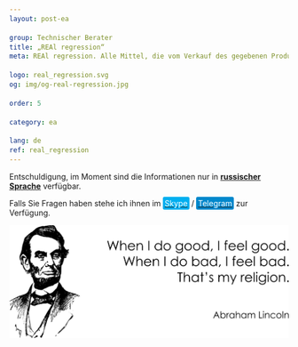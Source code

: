 ```yaml
---
layout: post-ea

group: Technischer Berater
title: „REAl regression“
meta: REAl regression. Alle Mittel, die vom Verkauf des gegebenen Produktes verdient sind, werden auf die Entwicklung des Projektes und die Wohltätigkeit gerichtet sein.

logo: real_regression.svg
og: img/og-real-regression.jpg

order: 5

category: ea

lang: de
ref: real_regression
---
```


Entschuldigung, im Moment sind die Informationen nur in **<a href="https://lincolnvirus.com/projects/ru/forex/real_regression.html" target="_blank">russischer Sprache</a>** verfügbar.

Falls Sie Fragen haben stehe ich ihnen im <a href="skype:chutkoy89?call" target="_blank"><span style="background-color:#00aff0; color:white; padding:3px; border-radius: 3px">Skype</span></a> / <a href="https://t.me/chutkoy" target="_blank"><span style="background-color:#0088cc; color:white; padding:3px; border-radius: 3px">Telegram</span></a> zur Verfügung.

<a data-fancybox="gallery" href="/img/programming/Lincoln.png"><img src="/img/programming/Lincoln.png" alt=""></a>
